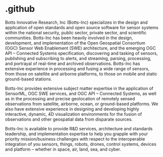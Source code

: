# .github
Botts Innovative Research, Inc (Botts-Inc) specializes in the design and application of open standards and open source software for sensor systems within the national security, public sector, private sector, and scientific communities. Botts-Inc has been heavily involved in the design, development, and implementation of the Open Geospatial Consortium (OGC) Sensor Web Enablement (SWE) architecture, and the emerging OGC API – Connected Systems specification, discovering and tasking of sensors, publishing and subscribing to alerts, and streaming, parsing, processing, and portrayal of real-time and archived observations. Botts-Inc has extensive experience in processing and fusing a wide range of sensors, from those on satellite and airborne platforms, to those on mobile and static ground-based stations.

Botts-Inc provides extensive subject matter expertise in the application of SensorML, OGC SWE services, and OGC API – Connected Systems, as well as in the processing and precise geolocation of remotely sensed observations from satellite, airborne, ocean, or ground-based platforms. We also have extensive experience in designing and developing highly interactive, dynamic, 4D visualization environments for the fusion of observations and other geospatial data from disparate sources.

Botts-Inc is available to provide R&D services, architecture and standards leadership, and implementation expertise to help you grapple with your priority mission/business challenges with respect to the interoperable integration of you sensors, things, robots, drones, control systems, devices and platform – whether in space, air, land, sea, and cyber.
